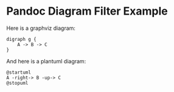 # Pandoc Diagram Filter Example

Here is a graphviz diagram:

```graphviz
digraph g {
    A -> B -> C
}
```

And here is a plantuml diagram:

```uml
@startuml
A -right-> B -up-> C
@stopuml
```
